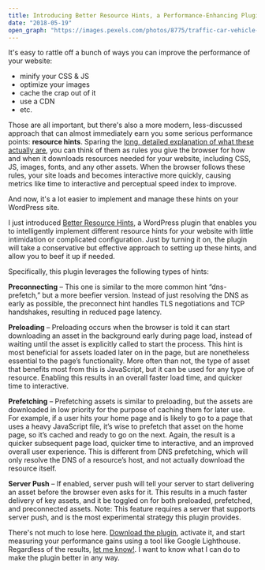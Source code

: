 ```yaml
---
title: Introducing Better Resource Hints, a Performance-Enhancing Plugin for WordPress
date: "2018-05-19"
open_graph: "https://images.pexels.com/photos/8775/traffic-car-vehicle-black.jpg"
---
```


It's easy to rattle off a bunch of ways you can improve the performance of your website: 

* minify your CSS & JS
* optimize your images
* cache the crap out of it
* use a CDN
* etc.

Those are all important, but there's also a more modern, less-discussed approach that can almost immediately earn you some serious performance points: **resource hints**. Sparing the [long, detailed explanation of what these actually are](https://www.w3.org/TR/resource-hints/), you can think of them as rules you give the browser for how and when it downloads resources needed for your website, including CSS, JS, images, fonts, and any other assets. When the browser follows these rules, your site loads and becomes interactive more quickly, causing metrics like time to interactive and perceptual speed index to improve.

And now, it's a lot easier to implement and manage these hints on your WordPress site.

I just introduced [Better Resource Hints](https://wordpress.org/plugins/better-resource-hints/), a WordPress plugin that enables you to intelligently implement different resource hints for your website with little intimidation or complicated configuration. Just by turning it on, the plugin will take a conservative but effective approach to setting up these hints, and allow you to beef it up if needed. 

Specifically, this plugin leverages the following types of hints: 

**Preconnecting** – This one is similar to the more common hint “dns-prefetch,” but a more beefier version. Instead of just resolving the DNS as early as possible, the preconnect hint handles TLS negotiations and TCP handshakes, resulting in reduced page latency.

**Preloading** – Preloading occurs when the browser is told it can start downloading an asset in the background early during page load, instead of waiting until the asset is explicitly called to start the process. This hint is most beneficial for assets loaded later on in the page, but are nonetheless essential to the page’s functionality. More often than not, the type of asset that benefits most from this is JavaScript, but it can be used for any type of resource. Enabling this results in an overall faster load time, and quicker time to interactive.

**Prefetching** – Prefetching assets is similar to preloading, but the assets are downloaded in low priority for the purpose of caching them for later use. For example, if a user hits your home page and is likely to go to a page that uses a heavy JavaScript file, it’s wise to prefetch that asset on the home page, so it’s cached and ready to go on the next. Again, the result is a quicker subsequent page load, quicker time to interactive, and an improved overall user experience. This is different from DNS prefetching, which will only resolve the DNS of a resource’s host, and not actually download the resource itself.

**Server Push** – If enabled, server push will tell your server to start delivering an asset before the browser even asks for it. This results in a much faster delivery of key assets, and it be toggled on for both preloaded, prefetched, and preconnected assets. Note: This feature requires a server that supports server push, and is the most experimental strategy this plugin provides.

There's not much to lose here. [Download the plugin](https://wordpress.org/plugins/better-resource-hints/), activate it, and start measuring your performance gains using a tool like Google Lighthouse. Regardless of the results, [let me know!](/contact). I want to know what I can do to make the plugin better in any way.